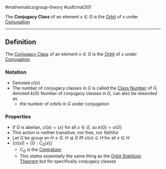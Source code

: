 #mathematics/group-theory #uoft/mat301 

The **Conjugacy Class** of an element $x\in G$ is the [Orbit](Orbit.md) of $x$ under [Conjugation](Conjugation.md)

---

## Definition
The [Conjugacy Class](.md) of an element $x\in G$ is the [Orbit](Orbit.md) of $x$ under [Conjugation](Conjugation.md)

### Notation
- Denoted $cl(x)$
- The number of conjugacy classes in $G$ is called the [Class Number](Class%20Number.md) of $G$, denoted $k(G)$
	Number of conjugacy classes in $G$, can also be reworded as
	- the number of orbits in $G$ under conjugation

### Properties
- If $G$ is abelian, $cl(x)=\{x\}$ for all $x\in G$, so $k(G)=o(G)$
- This action is neither transitive, nor free, nor faithful
- Let $G$ be group an $H\leq G$. $H\trianglelefteq G$ iff $cl(x)\subseteq H$ for all  $x\in H$
- $|cl(x)|=[G:C_{G}(x)]$
	- $C_{G}$ is the [Centralizer](Centralizer.md)
	- This states essentially the same thing as the [Orbit Stabilizer Theorem](Orbit%20Stabilizer%20Theorem.md) but for specifically conjugacy classes